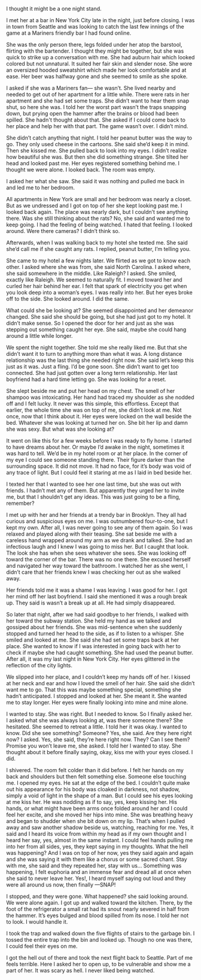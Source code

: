  I thought it might be a one night stand. 

I met her at a bar in New York City late in the night, just before closing. I was in town from Seattle and was looking to catch the last few innings of the game at a Mariners friendly bar I had found online. 

She was the only person there, legs folded under her atop the barstool, flirting with the bartender. I thought they might be together, but she was quick to strike up a conversation with me. She had auburn hair which looked colored but not unnatural. It suited her fair skin and slender nose. She wore an oversized hooded sweatshirt which made her look comfortable and at ease. Her beer was halfway gone and she seemed to smile as she spoke. 

I asked if she was a Mariners fan— she wasn’t. She lived nearby and needed to get out of her apartment for a little while. There were rats in her apartment and she had set some traps. She didn’t want to hear them snap shut, so here she was. I told her the worst part wasn’t the traps snapping down, but prying open the hammer after the brains or blood had been spilled. She hadn't thought about that. She asked if I could come back to her place and help her with that part. The game wasn’t over. I didn’t mind.

She didn’t catch anything that night. I told her peanut butter was the way to go. They only used cheese in the cartoons. She said she’d keep it in mind. Then she kissed me. She pulled back to look into my eyes. I didn’t realize how beautiful she was. But then she did something strange. She tilted her head and looked past me. Her eyes registered something behind me. I thought we were alone. I looked back. The room was empty.

I asked her what she saw. She said it was nothing and pulled me back in and led me to her bedroom. 

All apartments in New York are small and her bedroom was nearly a closet. But as we undressed and I got on top of her she kept looking past me. I looked back again. The place was nearly dark, but I couldn’t see anything there. Was she still thinking about the rats? No, she said and wanted me to keep going. I had the feeling of being watched. I hated that feeling. I looked around. Were there cameras? I didn’t think so. 

Afterwards, when I was walking back to my hotel she texted me. She said she’d call me if she caught any rats. I replied, peanut butter, I’m telling you. 

She came to my hotel a few nights later. We flirted as we got to know each other. I asked where she was from, she said North Carolina. I asked where, she said somewhere in the middle. Like Raleigh? I asked. She smiled, exactly like Raleigh. We seemed to naturally fit. I moved toward her and curled her hair behind her ear. I felt that spark of electricity you get when you look deep into a woman’s eyes. I was really into her. But her eyes broke off to the side. She looked around. I did the same. 

What could she be looking at? She seemed disappointed and her demeanor changed. She said she should be going, but she had just got to my hotel. It didn’t make sense. So I opened the door for her and just as she was stepping out something caught her eye. She said, maybe she could hang around a little while longer.

We spent the night together. She told me she really liked me. But that she didn’t want it to turn to anything more than what it was. A long distance relationship was the last thing she needed right now. She said let’s keep this just as it was. Just a fling. I’d be gone soon. She didn’t want to get too connected. She had just gotten over a long term relationship. Her last boyfriend had a hard time letting go. She was looking for a reset. 

She slept beside me and put her head on my chest. The smell of her shampoo was intoxicating. Her hand had traced my shoulder as she nodded off and I felt lucky. It never was this simple, this effortless. Except that earlier, the whole time she was on top of me, she didn’t look at me. Not once, now that I think about it. Her eyes were locked on the wall beside the bed. Whatever she was looking at turned her on. She bit her lip and damn she was sexy. But what was she looking at?

It went on like this for a few weeks before I was ready to fly home. I started to have dreams about her. Or maybe I’d awake in the night, sometimes it was hard to tell. We’d be in my hotel room or at her place. In the corner of my eye I could see someone standing there. Their figure darker than the surrounding space. It did not move. It had no face, for it’s body was void of any trace of light. But I could feel it staring at me as I laid in bed beside her.  

I texted her that I wanted to see her one last time, but she was out with friends. I hadn’t met any of them. But apparently they urged her to invite me, but that I shouldn’t get any ideas. This was just going to be a fling, remember?

I met up with her and her friends at a trendy bar in Brooklyn. They all had curious and suspicious eyes on me. I was outnumbered four-to-one, but I kept my own. After all, I was never going to see any of them again. So I was relaxed and played along with their teasing. She sat beside me with a careless hand wrapped around my arm as we drank and talked. She had an infectious laugh and I knew I was going to miss her. But I caught that look. The look she has when she sees whatever she sees. She was looking off toward the corner of the bar. There was no one there. She excused herself and navigated her way toward the bathroom. I watched her as she went, I didn’t care that her friends knew I was checking her out as she walked away. 

Her friends told me it was a shame I was leaving. I was good for her. I got her mind off her last boyfriend. I said she mentioned it was a rough break up. They said is wasn’t a break up at all. He had simply disappeared.  

So later that night, after we had said goodbye to her friends, I walked with her toward the subway station. She held my hand as we talked and gossiped about her friends. She was mid-sentence when she suddenly stopped and turned her head to the side, as if to listen to a whisper. She smiled and looked at me. She said she had set some traps back at her place. She wanted to know if I was interested in going back with her to check if maybe she had caught something. She had used the peanut butter. After all, it was my last night in New York City. Her eyes glittered in the reflection of the city lights. 

We slipped into her place, and I couldn’t keep my hands off of her. I kissed at her neck and ear and how I loved the smell of her hair. She said she didn’t want me to go. That this was maybe something special, something she hadn’t anticipated. I stopped and looked at her. She meant it. She wanted me to stay longer. Her eyes were finally looking into mine and mine alone.

I wanted to stay. She was right. But I needed to know. So I finally asked her. I asked what she was always looking at, was there someone there? She hesitated. She seemed to retreat a little. I told her it was okay. I wanted to know. Did she see something? Someone? Yes, she said. Are they here right now? I asked. Yes, she said, they’re here right now. They? Can I see them? Promise you won’t leave me, she asked. I told her I wanted to stay. She thought about it before finally saying, okay, kiss me with your eyes closed. I did.  

I shivered. The room felt colder than it did before. I felt her hands on my back and shoulders but then felt something else. Someone else touching me. I opened my eyes. He sat at the edge of the bed. I couldn’t quite make out his appearance for his body was cloaked in darkness, not shadow, simply a void of light in the shape of a man. But I could see his eyes looking at me kiss her. He was nodding as if to say, yes, keep kissing her. His hands, or what might have been arms once folded around her and I could feel her excite, and she moved her hips into mine. She was breathing heavy and began to shudder when she bit down on my lip. That’s when I pulled away and saw another shadow beside us, watching, reaching for me. Yes, it said and I heard its voice from within my head as if my own thought and I heard her say, yes, almost in the same instant. I could feel hands pulling me into her from all sides, yes, they kept saying in my thoughts. What the hell was happening? And I was on top of her now, yes they said again and again and she was saying it with them like a chorus or some sacred chant. Stay with me, she said and they repeated her, stay with us… Something was happening, I felt euphoria and an immense fear and dread all at once when she said to never leave her. Yes!, I heard myself saying out loud and they were all around us now, then finally —SNAP!

I stopped, and they were gone. What happened? she said looking around. We were alone again. I got up and walked toward the kitchen. There, by the foot of the refrigerator a small rat had its snout nearly severed in half from the hammer. It’s eyes bulged and blood spilled from its nose. I told her not to look. I would handle it. 

I took the trap and walked down the five flights of stairs to the garbage bin. I tossed the entire trap into the bin and looked up. Though no one was there, I could feel their eyes on me.

I got the hell out of there and took the next flight back to Seattle. Part of me feels terrible. Here I asked her to open up, to be vulnerable and show me a part of her. It was scary as hell. I never liked being watched.